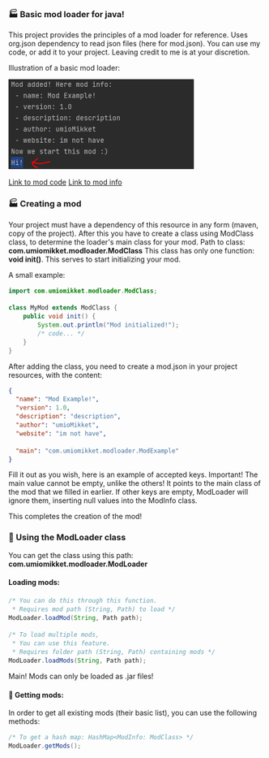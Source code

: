 ### 🏭 Basic mod loader for java!
This project provides the principles of a mod loader for reference.
Uses org.json dependency to read json files (here for mod.json).
You can use my code, or add it to your project.
Leaving credit to me is at your discretion.

Illustration of a basic mod loader:

![plot](image.png)

[Link to mod code](src/main/java/com/umiomikket/modloader/ModExample.java)
[Link to mod info](src/main/resources/mod.json)

### 🏭 Creating a mod
Your project must have a dependency of this resource in any form (maven, copy of the project).
After this you have to create a class using ModClass class,
to determine the loader's main class for your mod.
Path to class: **com.umiomikket.modloader.ModClass**
This class has only one function: **void init()**.
This serves to start initializing your mod.

A small example:

```java
import com.umiomikket.modloader.ModClass;

class MyMod extends ModClass {
    public void init() {
        System.out.println("Mod initialized!");
        /* code... */
    }
}
```

After adding the class, you need to create a mod.json in your project resources, with the content:
```json
{
  "name": "Mod Example!",
  "version": 1.0,
  "description": "description",
  "author": "umioMikket",
  "website": "im not have",
  
  "main": "com.umiomikket.modloader.ModExample"
}
```
Fill it out as you wish, here is an example of accepted keys.
Important! The main value cannot be empty, unlike the others!
It points to the main class of the mod that we filled in earlier.
If other keys are empty, ModLoader will ignore them,
inserting null values into the ModInfo class.

This completes the creation of the mod!

### 📮 Using the ModLoader class
You can get the class using this path: **com.umiomikket.modloader.ModLoader**

#### Loading mods:
```java
/* You can do this through this function.
 * Requires mod path (String, Path) to load */
ModLoader.loadMod(String, Path path);

/* To load multiple mods,
 * You can use this feature.
 * Requires folder path (String, Path) containing mods */
ModLoader.loadMods(String, Path path);
```
Main! Mods can only be loaded as .jar files!

#### 📨 Getting mods:
In order to get all existing mods (their basic list), you can use the following methods:
```java
/* To get a hash map: HashMap<ModInfo: ModClass> */
ModLoader.getMods();
```
